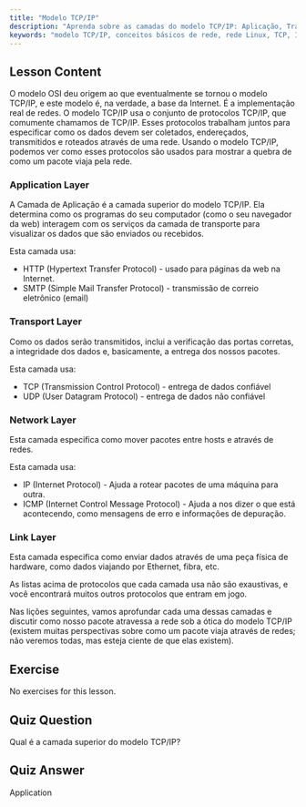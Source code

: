 ```yaml
---
title: "Modelo TCP/IP"
description: "Aprenda sobre as camadas do modelo TCP/IP: Aplicação, Transporte, Rede e Enlace. Entenda como os dados viajam pelas redes. Comece sua jornada de rede Linux!"
keywords: "modelo TCP/IP, conceitos básicos de rede, rede Linux, TCP, IP, tutorial para iniciantes, camadas de rede, guia"
---
```


## Lesson Content

O modelo OSI deu origem ao que eventualmente se tornou o modelo TCP/IP, e este modelo é, na verdade, a base da Internet. É a implementação real de redes. O modelo TCP/IP usa o conjunto de protocolos TCP/IP, que comumente chamamos de TCP/IP. Esses protocolos trabalham juntos para especificar como os dados devem ser coletados, endereçados, transmitidos e roteados através de uma rede. Usando o modelo TCP/IP, podemos ver como esses protocolos são usados para mostrar a quebra de como um pacote viaja pela rede.

### Application Layer

A Camada de Aplicação é a camada superior do modelo TCP/IP. Ela determina como os programas do seu computador (como o seu navegador da web) interagem com os serviços da camada de transporte para visualizar os dados que são enviados ou recebidos.

Esta camada usa:

- HTTP (Hypertext Transfer Protocol) - usado para páginas da web na Internet.
- SMTP (Simple Mail Transfer Protocol) - transmissão de correio eletrônico (email)

### Transport Layer

Como os dados serão transmitidos, inclui a verificação das portas corretas, a integridade dos dados e, basicamente, a entrega dos nossos pacotes.

Esta camada usa:

- TCP (Transmission Control Protocol) - entrega de dados confiável
- UDP (User Datagram Protocol) - entrega de dados não confiável

### Network Layer

Esta camada especifica como mover pacotes entre hosts e através de redes.

Esta camada usa:

- IP (Internet Protocol) - Ajuda a rotear pacotes de uma máquina para outra.
- ICMP (Internet Control Message Protocol) - Ajuda a nos dizer o que está acontecendo, como mensagens de erro e informações de depuração.

### Link Layer

Esta camada especifica como enviar dados através de uma peça física de hardware, como dados viajando por Ethernet, fibra, etc.

As listas acima de protocolos que cada camada usa não são exaustivas, e você encontrará muitos outros protocolos que entram em jogo.

Nas lições seguintes, vamos aprofundar cada uma dessas camadas e discutir como nosso pacote atravessa a rede sob a ótica do modelo TCP/IP (existem muitas perspectivas sobre como um pacote viaja através de redes; não veremos todas, mas esteja ciente de que elas existem).

## Exercise

No exercises for this lesson.

## Quiz Question

Qual é a camada superior do modelo TCP/IP?

## Quiz Answer

Application
